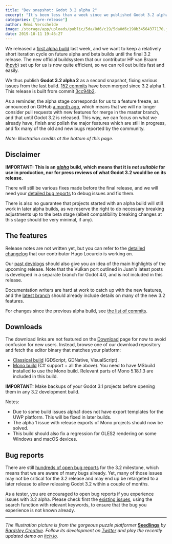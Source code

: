```yaml
---
title: "Dev snapshot: Godot 3.2 alpha 2"
excerpt: "It's been less than a week since we published Godot 3.2 alpha 1 as a first development snapshot towards the stable release. But as mentioned, we want to have builds frequently to iterate and improve the stability on a weekly basis, so here comes 3.2 alpha 2. As that branch is already quite mature, this should allow us to publish Godot 3.2-stable in a few weeks."
categories: ["pre-release"]
author: Rémi Verschelde
image: /storage/app/uploads/public/5da/0d6/c19/5da0d6c198b34564377170.jpg
date: 2019-10-11 19:46:27
---
```


We released a [first alpha build](/article/dev-snapshot-godot-3-2-alpha-1) last week, and we want to keep a relatively short iteration cycle on future alpha and beta builds until the final 3.2 release.
The new official buildsystem that our contributor HP van Braam ([hpvb](https://github.com/hpvb/)) set up for us is now quite efficient, so we can roll out builds fast and easily.

We thus publish **Godot 3.2 alpha 2** as a second snapshot, fixing various issues from the last build. [152 commits](https://github.com/godotengine/godot/compare/1d9233c3882afe888b9396f7f2aac917d4dcac4d...3cc94b2c0b90ec1136937e2c02b9d7901d3d28b8) have been merged since 3.2 alpha 1. This release is built from commit [3cc94b2](https://github.com/godotengine/godot/commit/3cc94b2c0b90ec1136937e2c02b9d7901d3d28b8).

As a reminder, the alpha stage corresponds for us to a feature freeze, as announced on GitHub [a month ago](https://github.com/godotengine/godot/issues/31592), which means that we will no longer consider pull requests with new features for merge in the master branch, and that until Godot 3.2 is released. This way, we can focus on what we already have, finish and polish the major features which are still in progress, and fix many of the old and new bugs reported by the community.

*Note: Illustration credits at the bottom of this page.*

## Disclaimer

**IMPORTANT: This is an *[alpha](https://en.wikipedia.org/wiki/Software_release_life_cycle#Alpha)* build, which means that it is *not suitable* for use in production, nor for press reviews of what Godot 3.2 would be on its release.**

There will still be various fixes made before the final release, and we will need your [detailed bug reports](https://github.com/godotengine/godot/issues) to debug issues and fix them.

There is also no guarantee that projects started with an alpha build will still work in later alpha builds, as we reserve the right to do necessary breaking adjustments up to the beta stage (albeit compatibility breaking changes at this stage should be very minimal, if any).

## The features

Release notes are not written yet, but you can refer to the [detailed changelog](https://gist.github.com/Calinou/49aefe52ce8f67ffa3f743932123d14f) that our contributor Hugo Locurcio is working on.

Our [past devblogs](https://godotengine.org/devblog) should also give you an idea of the main highlights of the upcoming release. Note that the Vulkan port outlined in Juan's latest posts is developed in a separate branch for Godot 4.0, and is not included in this release.

Documentation writers are hard at work to catch up with the new features, and the [latest branch](http://docs.godotengine.org/en/latest/) should already include details on many of the new 3.2 features.

For changes since the previous alpha build, see [the list of commits](https://github.com/godotengine/godot/compare/1d9233c3882afe888b9396f7f2aac917d4dcac4d...3cc94b2c0b90ec1136937e2c02b9d7901d3d28b8).

## Downloads

The download links are not featured on the [Download](/download) page for now to avoid confusion for new users. Instead, browse one of our download repository and fetch the editor binary that matches your platform:

- [Classical build](https://downloads.tuxfamily.org/godotengine/3.2/alpha2/) (GDScript, GDNative, VisualScript).
- [Mono build](https://downloads.tuxfamily.org/godotengine/3.2/alpha2/mono/) (C# support + all the above). You need to have MSbuild installed to use the Mono build. Relevant parts of Mono 5.18.1.3 are included in this build.

**IMPORTANT:** Make backups of your Godot 3.1 projects before opening them in any 3.2 development build.

Notes:

- Due to some build issues alpha1 does not have export templates for the UWP platform. This will be fixed in later builds.
- The alpha 1 issue with release exports of Mono projects should now be solved.
- This build should also fix a regression for GLES2 rendering on some Windows and macOS devices.

## Bug reports

There are still [hundreds of open bug reports](https://github.com/godotengine/godot/issues?utf8=%E2%9C%93&q=is%3Aopen+is%3Aissue+milestone%3A3.2+label%3Abug+) for the 3.2 milestone, which means that we are aware of many bugs already. Yet, many of those issues may not be critical for the 3.2 release and may end up be retargeted to a later release to allow releasing Godot 3.2 within a couple of months.

As a tester, you are encouraged to open bug reports if you experience issues with 3.2 alpha. Please check first the [existing issues](https://github.com/godotengine/godot/issues), using the search function with relevant keywords, to ensure that the bug you experience is not known already.

-----

*The illustration picture is from the gorgeous puzzle platformer* **[Seedlings](https://bardsley-creative.itch.io/seedlings)** *by [Bardsley Creative](https://twitter.com/Seedlings_Game). Follow its development on [Twitter](https://twitter.com/Seedlings_Game) and play the recently updated demo on [itch.io](https://bardsley-creative.itch.io/seedlings).*
